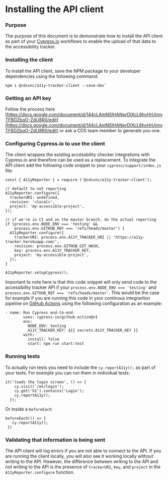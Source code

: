 # Installing the API client

### Purpose
The purpose of this document is to demonstrate how to install the API client as part of your [Cypress.io](https://www.cypress.io/) workflows to enable the upload of that data to the accessibility tracker.

### Installing the client
To install the API client, save the NPM package to your developer dependencies using the following command:

```
npm i @cdssnc/a11y-tracker-client --save-dev`
```


### Getting an API key
Follow the process here  [https://docs.google.com/document/d/144cLAmNSIHANprDIXcL6hvHrUjmyTFBDZbqO-ZdU8R0/edit](https://docs.google.com/document/d/144cLAmNSIHANprDIXcL6hvHrUjmyTFBDZbqO-ZdU8R0/edit) or ask a CDS team member to generate you one.

### Configuring Cypress.io to use the client
The client wrappes the existing accessbility checker integrations with Cypress.io and therefore can be used as a replacement. To integrate the API client add the following code snippet to your `cypress/support/index.js` file:

```
const { A11yReporter } = require ('@cdssnc/a11y-tracker-client');

// default to not reporting
A11yReporter.configure({
  trackerURI: undefined,
  revision: '<local>',
  project: 'my-accessible-project',
});

// if we're in CI and on the master branch, do the actual reporting
if (process.env.NODE_ENV === 'testing' &&
    process.env.GITHUB_REF === 'refs/heads/master') {
  A11yReporter.configure({
    trackerURI: process.env.A11Y_TRACKER_URI || 'https://a11y-tracker.herokuapp.com/',
    revision: process.env.GITHUB_GIT_HASH,
    key: process.env.A11Y_TRACKER_KEY,
    project: 'my-accessible-project',
  });
}

A11yReporter.setupCypress();
```

Important to note here is that this code snippet will only send code to the accessibility tracker API if your `process.env.NODE_ENV === 'testing'` and `process.env.GITHUB_REF === 'refs/heads/master'`. This would be the case for example if you are running this code in your continous integrartion pipeline on [GitHub Actions](https://github.com/features/actions) using the following configuration as an example:

```
- name: Run Cypress end-to-end
        uses: cypress-io/github-action@v1
        env:
          NODE_ENV: testing
          A11Y_TRACKER_KEY: ${{ secrets.A11Y_TRACKER_KEY }}
        with:
          install: false
          start: npm run start:test
```

### Running tests

To actually run tests you need to include the `cy.reportA11y();` as part of your tests. For example you can run them in individual tests:
```
it('loads the login screen', () => {
    cy.visit('/en/login');
    cy.get('h1').contains('Login');
    cy.reportA11y();
  });
  ```
  
 Or inside a `beforeEach`:
 
 ```
 beforeEach(() => {	
    cy.reportA11y();
  })

 ```
 
 ### Validating that information is being sent
 
 The API client will log errors if you are not able to connect to the API. If you are running the client locally, you will also see it working locally without writing to the API. However, the difference between writing to the API and not writing to the API is the presence of `trackerURI`, `key`, and `project` in the `A11yReporter.configure` function.